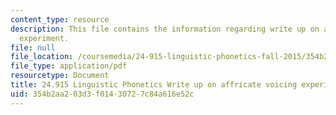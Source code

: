 ```yaml
---
content_type: resource
description: This file contains the information regarding write up on affricate voicing
  experiment.
file: null
file_location: /coursemedia/24-915-linguistic-phonetics-fall-2015/354b2aa203d3f01430727c84a616e52c_MIT24_915F15_Assignment7.pdf
file_type: application/pdf
resourcetype: Document
title: 24.915 Linguistic Phonetics Write up on affricate voicing experiment
uid: 354b2aa2-03d3-f014-3072-7c84a616e52c
---
```

